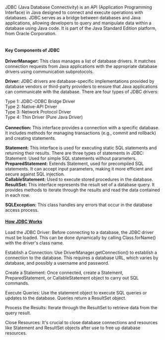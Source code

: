 JDBC (Java Database Connectivity) is an API (Application Programming Interface) in Java designed to connect and execute operations with databases. JDBC serves as a bridge between databases and Java applications, allowing developers to query and manipulate data within a database using Java code. It is part of the Java Standard Edition platform, from Oracle Corporation.<br><br>

<h4>Key Components of JDBC</h4>
<b>DriverManager:</b> This class manages a list of database drivers. It matches connection requests from Java applications with the appropriate database drivers using communication subprotocols.<br>

<b>Driver:</b> JDBC drivers are database-specific implementations provided by database vendors or third-party providers to ensure that Java applications can communicate with the database. There are four types of JDBC drivers:

Type 1: JDBC-ODBC Bridge Driver<br>
Type 2: Native-API Driver<br>
Type 3: Network Protocol Driver<br>
Type 4: Thin Driver (Pure Java Driver)<br><br>
<b>Connection:</b> This interface provides a connection with a specific database. It includes methods for managing transactions (e.g., commit and rollback) and creating statements.<br>

<b>Statement:</b> This interface is used for executing static SQL statements and returning their results. There are three types of statements in JDBC:
Statement: Used for simple SQL statements without parameters.<br>
<b>PreparedStatement:</b> Extends Statement, used for precompiled SQL statements. It can accept input parameters, making it more efficient and secure against SQL injection.<br>
<b>CallableStatement:</b> Used to execute stored procedures in the database.<br>
<b>ResultSet:</b> This interface represents the result set of a database query. It provides methods to iterate through the results and read the data contained in each row.<br>

<b>SQLException:</b> This class handles any errors that occur in the database access process.<br>

<h4><u>How JDBC Works</u></h4>
Load the JDBC Driver: Before connecting to a database, the JDBC driver must be loaded. This can be done dynamically by calling Class.forName() with the driver's class name.<br>

Establish a Connection: Use DriverManager.getConnection() to establish a connection to the database. This requires a database URL, which varies by database, and possibly a username and password.<br>

Create a Statement: Once connected, create a Statement, PreparedStatement, or CallableStatement object to carry out SQL commands.<br>

Execute Queries: Use the statement object to execute SQL queries or updates to the database. Queries return a ResultSet object.<br>

Process the Results: Iterate through the ResultSet to retrieve data from the query result.<br>

Close Resources: It's crucial to close database connections and resources like Statement and ResultSet objects after use to free up database resources.<br>
